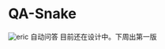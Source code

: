# QA-Snake
![eric](https://raw.githubusercontent.com/SnakeHacker/QA-Snake/master/resources/Eric-Logo.png)
自动问答
目前还在设计中。下周出第一版
